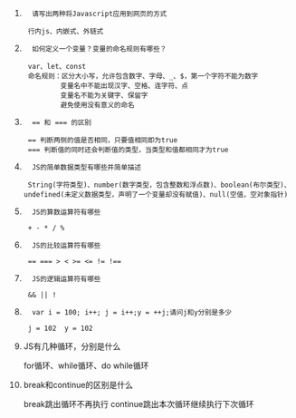 1.       请写出两种将Javascript应用到网页的方式 

        行内js、内嵌式、外链式

2.       如何定义一个变量？变量的命名规则有哪些？

        var、let、const
        命名规则：区分大小写，允许包含数字、字母、_、$，第一个字符不能为数字
                变量名中不能出现汉字、空格、连字符、点
                变量名不能为关键字、保留字
                避免使用没有意义的命名

3.       == 和 === 的区别

        == 判断两侧的值是否相同，只要值相同即为true
        === 判断值的同时还会判断值的类型，当类型和值都相同才为true

4.       JS的简单数据类型有哪些并简单描述

        String(字符类型)、number(数字类型，包含整数和浮点数)、boolean(布尔类型)、undefined(未定义数据类型，声明了一个变量却没有赋值)、null(空值，空对象指针)

5.       JS的算数运算符有哪些

        + - * / %

6.       JS的比较运算符有哪些

        == === > < >= <= != !==

7.       JS的逻辑运算符有哪些

        && || !

8.       var i = 100; i++; j = i++;y = ++j;请问j和y分别是多少

        j = 102  y = 102

29.   JS有几种循环，分别是什么

        for循环、while循环、do while循环

30.   break和continue的区别是什么

        break跳出循环不再执行
        continue跳出本次循环继续执行下次循环